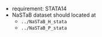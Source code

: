 - requirement: STATA14
- NaSTaB dataset should located at 
	- ```../NaSTaB_H_stata```
	- ```../NaSTaB_P_stata```
